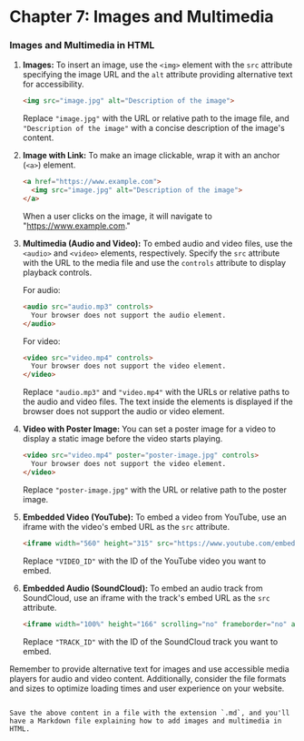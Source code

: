 # Chapter 7: Images and Multimedia


### Images and Multimedia in HTML



1. **Images:**
   To insert an image, use the `<img>` element with the `src` attribute specifying the image URL and the `alt` attribute providing alternative text for accessibility.

   ```html
   <img src="image.jpg" alt="Description of the image">
   ```

   Replace `"image.jpg"` with the URL or relative path to the image file, and `"Description of the image"` with a concise description of the image's content.

2. **Image with Link:**
   To make an image clickable, wrap it with an anchor (`<a>`) element.

   ```html
   <a href="https://www.example.com">
     <img src="image.jpg" alt="Description of the image">
   </a>
   ```

   When a user clicks on the image, it will navigate to "https://www.example.com."

3. **Multimedia (Audio and Video):**
   To embed audio and video files, use the `<audio>` and `<video>` elements, respectively. Specify the `src` attribute with the URL to the media file and use the `controls` attribute to display playback controls.

   For audio:

   ```html
   <audio src="audio.mp3" controls>
     Your browser does not support the audio element.
   </audio>
   ```

   For video:

   ```html
   <video src="video.mp4" controls>
     Your browser does not support the video element.
   </video>
   ```

   Replace `"audio.mp3"` and `"video.mp4"` with the URLs or relative paths to the audio and video files. The text inside the elements is displayed if the browser does not support the audio or video element.

4. **Video with Poster Image:**
   You can set a poster image for a video to display a static image before the video starts playing.

   ```html
   <video src="video.mp4" poster="poster-image.jpg" controls>
     Your browser does not support the video element.
   </video>
   ```

   Replace `"poster-image.jpg"` with the URL or relative path to the poster image.

5. **Embedded Video (YouTube):**
   To embed a video from YouTube, use an iframe with the video's embed URL as the `src` attribute.

   ```html
   <iframe width="560" height="315" src="https://www.youtube.com/embed/VIDEO_ID" frameborder="0" allowfullscreen></iframe>
   ```

   Replace `"VIDEO_ID"` with the ID of the YouTube video you want to embed.

6. **Embedded Audio (SoundCloud):**
   To embed an audio track from SoundCloud, use an iframe with the track's embed URL as the `src` attribute.

   ```html
   <iframe width="100%" height="166" scrolling="no" frameborder="no" allow="autoplay" src="https://w.soundcloud.com/player/?url=https%3A//api.soundcloud.com/tracks/TRACK_ID"></iframe>
   ```

   Replace `"TRACK_ID"` with the ID of the SoundCloud track you want to embed.

Remember to provide alternative text for images and use accessible media players for audio and video content. Additionally, consider the file formats and sizes to optimize loading times and user experience on your website.
```

Save the above content in a file with the extension `.md`, and you'll have a Markdown file explaining how to add images and multimedia in HTML.